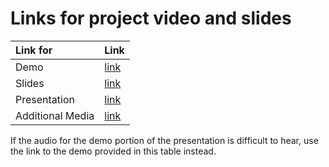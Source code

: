 # Links for project video and slides

|     Link for     | Link                              | 
|:-----------------|:----------------------------------|
|Demo              | [link](https://drive.google.com/file/d/1yvtVKhTlU9mtb5dFHBZYyoHEKTDiSV98/view?usp=sharing)   |
|Slides            | [link](https://docs.google.com/presentation/d/10vlG9hjca7oBqKWg2joyfLqH2zTqv2ZLjiDfSYJXgpM/edit?usp=sharing)   |
|Presentation      | [link](https://drive.google.com/file/d/199qc_xdlnkUEy1wi703gtxoh9Fz_kiwE/view?usp=drive_link) |
|Additional Media  | [link](https://drive.google.com/drive/folders/1jqjdtuNyLCX0NRtjYYe4ucwNWb8_BcCe?usp=drive_link)   |

If the audio for the demo portion of the presentation is difficult to hear, use the link to the demo provided in this table instead. 
